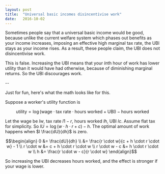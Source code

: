 ```yaml
---
layout: post
title:  "Universal basic incomes disincentivise work"
date:   2016-10-02
---
```


Sometimes people say that a universal basic income would be good, because unlike the current welfare system which phases out benefits as your income increases, imposing an effective high marginal tax rate, the UBI stays as your income rises. As a result, these people claim, the UBI does not disincentivise work.

This is false. Increasing the UBI means that your $l n$th hour of work has lower utility than it would have had otherwise, because of diminishing marginal returns. So the UBI discourages work.

--

Just for fun, here's what the math looks like for this.

Suppose a worker's utility function is

$$\text{utility} = \log(\text{wage} \cdot \text{tax rate} \cdot \text{hours worked} + \text{UBI}) - \text{hours worked}$$

Let the wage be $l w$, tax rate $l 1 - r$, hours worked $l h$, UBI $l c$. Assume flat tax for simplicity. So $l U = \log(w \cdot h \cdot r + c) - h$. The optimal amount of work happens when $l \frac{dU}{dh}$ is zero.

$$\begin{align}
  0 &= \frac{dU}{dh} \\
    &= \frac{r \cdot w}{c + h \cdot r \cdot w} - 1 \\
  r \cdot w &= c + h \cdot r \cdot w \\
  r \cdot w - c &= h \cdot r \cdot w \\
  h &= \frac{r \cdot w - c}{r \cdot w}
\end{align}$$

So increasing the UBI decreases hours worked, and the effect is stronger if your wage is lower.
